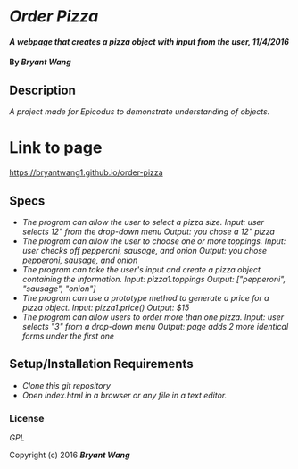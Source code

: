 # _Order Pizza_

#### _A webpage that creates a pizza object with input from the user, 11/4/2016_

#### By _**Bryant Wang**_

## Description

_A project made for Epicodus to demonstrate understanding of objects._

# Link to page

https://bryantwang1.github.io/order-pizza

## Specs

* _The program can allow the user to select a pizza size.
Input: user selects 12" from the drop-down menu
Output: you chose a 12" pizza_
* _The program can allow the user to choose one or more toppings.
Input: user checks off pepperoni, sausage, and onion
Output: you chose pepperoni, sausage, and onion_
* _The program can take the user's input and create a pizza object containing the information.
Input: pizza1.toppings
Output: ["pepperoni", "sausage", "onion"]_
* _The program can use a prototype method to generate a price for a pizza object.
Input: pizza1.price()
Output: $15_
* _The program can allow users to order more than one pizza.
Input: user selects "3" from a drop-down menu
Output: page adds 2 more identical forms under the first one_

## Setup/Installation Requirements

* _Clone this git repository_
* _Open index.html in a browser or any file in a text editor._

### License

*GPL*

Copyright (c) 2016 **_Bryant Wang_**
